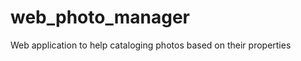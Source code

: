 web_photo_manager
=================

Web application to help cataloging photos based on their properties
